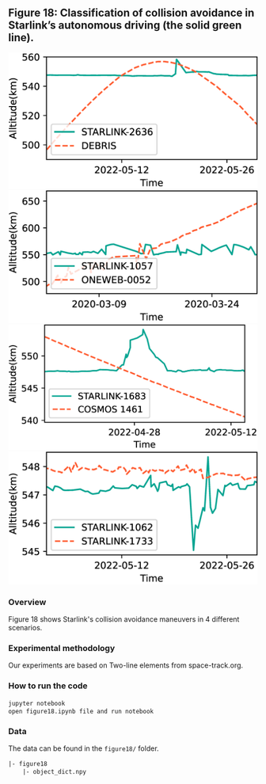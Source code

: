 ## Figure 18: Classification of collision avoidance in Starlink’s autonomous driving (the solid green line).

<div align=center><img src="./figure18a.png" width=""><img src="./figure18b.png" width=""></div>
<div align=center><img src="./figure18c.png" width=""><img src="./figure18d.png" width=""></div>

### Overview
Figure 18 shows Starlink's collision avoidance maneuvers in 4 different scenarios.

### Experimental methodology
Our experiments are based on Two-line elements from space-track.org.


### How to run the code
```
jupyter notebook
open figure18.ipynb file and run notebook
```

### Data
The data can be found in the `figure18/` folder.

	|- figure18
		|- object_dict.npy